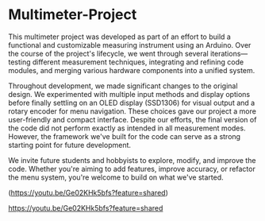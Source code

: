 # Multimeter-Project

This multimeter project was developed as part of an effort to build a functional and customizable measuring instrument using an Arduino. Over the course of the project's lifecycle, we went through several iterations—testing different measurement techniques, integrating and refining code modules, and merging various hardware components into a unified system.

Throughout development, we made significant changes to the original design. We experimented with multiple input methods and display options before finally settling on an OLED display (SSD1306) for visual output and a rotary encoder for menu navigation. These choices gave our project a more user-friendly and compact interface.
Despite our efforts, the final version of the code did not perform exactly as intended in all measurement modes. However, the framework we've built for the code can serve as a strong starting point for future development.

We invite future students and hobbyists to explore, modify, and improve the code. Whether you're aiming to add features, improve accuracy, or refactor the menu system, you're welcome to build on what we've started.

(https://youtu.be/Ge02KHk5bfs?feature=shared)

https://youtu.be/Ge02KHk5bfs?feature=shared
